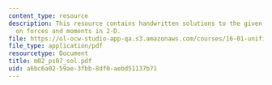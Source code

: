 ```yaml
---
content_type: resource
description: This resource contains handwritten solutions to the given problem set
  on forces and moments in 2-D.
file: https://ol-ocw-studio-app-qa.s3.amazonaws.com/courses/16-01-unified-engineering-i-ii-iii-iv-fall-2005-spring-2006/a6bc6a0259ae3fbb8df0aebd51137b71_m02_ps07_sol.pdf
file_type: application/pdf
resourcetype: Document
title: m02_ps07_sol.pdf
uid: a6bc6a02-59ae-3fbb-8df0-aebd51137b71
---
```

